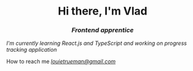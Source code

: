 <h1 align='center'>Hi there, I'm Vlad</h1>
<h3 align='center'><i>Frontend apprentice</i></h3>

<i> I'm currently learning React.js and TypeScript 
and working on progress tracking application</i>

How to reach me <i>louietrueman@gmail.com</i>
   

<!--
**MaryutinVlad/MaryutinVlad** is a ✨ _special_ ✨ repository because its `README.md` (this file) appears on your GitHub profile.

Here are some ideas to get you started:

- 🔭 I’m currently working on ...
- 🌱 I’m currently learning ...
- 👯 I’m looking to collaborate on ...
- 🤔 I’m looking for help with ...
- 💬 Ask me about ...
- 📫 How to reach me: ...
- 😄 Pronouns: ...
- ⚡ Fun fact: ...
-->
